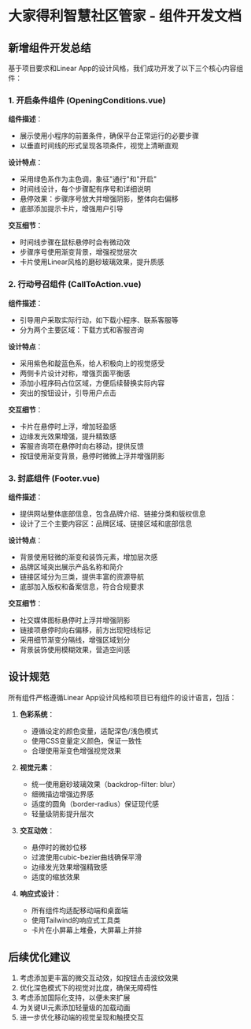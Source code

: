 # 大家得利智慧社区管家 - 组件开发文档

## 新增组件开发总结

基于项目要求和Linear App的设计风格，我们成功开发了以下三个核心内容组件：

### 1. 开启条件组件 (OpeningConditions.vue)

**组件描述**：
- 展示使用小程序的前置条件，确保平台正常运行的必要步骤
- 以垂直时间线的形式呈现各项条件，视觉上清晰直观

**设计特点**：
- 采用绿色系作为主色调，象征"通行"和"开启"
- 时间线设计，每个步骤配有序号和详细说明
- 悬停效果：步骤序号放大并增强阴影，整体向右偏移
- 底部添加提示卡片，增强用户引导

**交互细节**：
- 时间线步骤在鼠标悬停时会有微动效
- 步骤序号使用渐变背景，增强视觉层次
- 卡片使用Linear风格的磨砂玻璃效果，提升质感

### 2. 行动号召组件 (CallToAction.vue)

**组件描述**：
- 引导用户采取实际行动，如下载小程序、联系客服等
- 分为两个主要区域：下载方式和客服咨询

**设计特点**：
- 采用紫色和靛蓝色系，给人积极向上的视觉感受
- 两侧卡片设计对称，增强页面平衡感
- 添加小程序码占位区域，方便后续替换实际内容
- 突出的按钮设计，引导用户点击

**交互细节**：
- 卡片在悬停时上浮，增加轻盈感
- 边缘发光效果增强，提升精致感
- 客服咨询项在悬停时向右移动，提供反馈
- 按钮使用渐变背景，悬停时微微上浮并增强阴影

### 3. 封底组件 (Footer.vue)

**组件描述**：
- 提供网站整体底部信息，包含品牌介绍、链接分类和版权信息
- 设计了三个主要内容区：品牌区域、链接区域和底部信息

**设计特点**：
- 背景使用轻微的渐变和装饰元素，增加层次感
- 品牌区域突出展示产品名称和简介
- 链接区域分为三类，提供丰富的资源导航
- 底部加入版权和备案信息，符合合规要求

**交互细节**：
- 社交媒体图标悬停时上浮并增强阴影
- 链接项悬停时向右偏移，前方出现短线标记
- 采用细节渐变分隔线，增强区域划分
- 背景装饰使用模糊效果，营造空间感

## 设计规范

所有组件严格遵循Linear App设计风格和项目已有组件的设计语言，包括：

1. **色彩系统**：
   - 遵循设定的颜色变量，适配深色/浅色模式
   - 使用CSS变量定义颜色，保证一致性
   - 合理使用渐变色增强视觉效果

2. **视觉元素**：
   - 统一使用磨砂玻璃效果（backdrop-filter: blur）
   - 细微描边增强边界感
   - 适度的圆角（border-radius）保证现代感
   - 轻量级阴影提升层次

3. **交互动效**：
   - 悬停时的微妙位移
   - 过渡使用cubic-bezier曲线确保平滑
   - 边缘发光效果增强精致感
   - 适度的缩放效果

4. **响应式设计**：
   - 所有组件均适配移动端和桌面端
   - 使用Tailwind的响应式工具类
   - 卡片在小屏幕上堆叠，大屏幕上并排

## 后续优化建议

1. 考虑添加更丰富的微交互动效，如按钮点击波纹效果
2. 优化深色模式下的视觉对比度，确保无障碍性
3. 考虑添加国际化支持，以便未来扩展
4. 为关键UI元素添加轻量级的加载动画
5. 进一步优化移动端的视觉呈现和触摸交互 